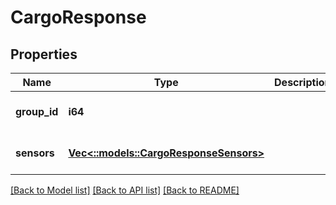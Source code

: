 # CargoResponse

## Properties
Name | Type | Description | Notes
------------ | ------------- | ------------- | -------------
**group_id** | **i64** |  | [optional] [default to null]
**sensors** | [**Vec<::models::CargoResponseSensors>**](CargoResponse_sensors.md) |  | [optional] [default to null]

[[Back to Model list]](../README.md#documentation-for-models) [[Back to API list]](../README.md#documentation-for-api-endpoints) [[Back to README]](../README.md)


